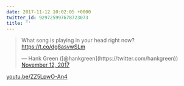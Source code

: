 ```yaml
---
date: 2017-11-12 10:02:05 +0000
twitter_id: 929725997678723073
title: ''
---
```


<blockquote class="twitter-tweet"><p lang="en" dir="ltr">What song is playing in your head right now? <a href="https://t.co/dg8asvwSLm">https://t.co/dg8asvwSLm</a></p>&mdash; Hank Green ([@hankgreen](https://twitter.com/hankgreen)) <a href="https://twitter.com/hankgreen/status/929720155210268672?ref_src=twsrc%5Etfw">November 12, 2017</a></blockquote>
<script async src="https://platform.twitter.com/widgets.js" charset="utf-8"></script>

[youtu.be/ZZ5LpwO-An4](https://youtu.be/ZZ5LpwO-An4)
